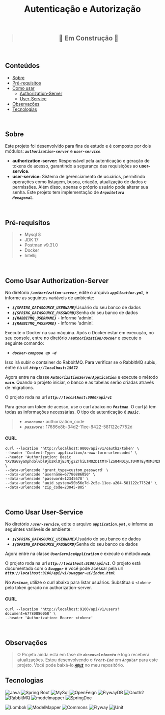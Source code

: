 <h1 align="center">Autenticação e Autorização</h1>

<br/>

>## <center>  🚧 Em Construção 🚧  </center>

<br/>

## Conteúdos


* [Sobre](#sobre)
* [Pré-requisitos](#pre-requisitos)
* [Como usar](#como-usar-authorization-server)
  * [Authorization-Server](#como-usar-authorization-server)
  * [User-Service](#como-usar-user-service)
* [Observações](#observações)
* [Tecnologias](#tecnologias)


<br/>

## Sobre
Este projeto foi desenvolvido para fins de estudo e é composto por dois módulos: <code>***authorization-server***</code> e <code>***user-service***</code>.
- **authorization-server:** Responsável pela autenticação e geração de tokens de acesso, garantindo a segurança das requisições ao **user-service**.
- **user-service:** Sistema de gerenciamento de usuários, permitindo operações como listagem, busca, criação, atualização de dados e permissões. Além disso, apenas o próprio usuário pode alterar sua senha. Este projeto tem implementação de <code>***Arquitetura Hexagonal***</code>.

<br/>

## Pré-requisitos
> - Mysql 8
> - JDK 17
> - Postman v9.31.0
> - Docker
> - Intellij

<br/>

<a id="como-usar-authorization-server"></a>
## Como Usar Authorization-Server
No diretório <code>***/authorization-server***</code>, edite o arquivo <code>***application.yml***</code>,  e informe as seguintes variáveis de ambiente:
- <code>***${SPRING_DATASOURCE_USERNAME}***</code>Usuário do seu banco de dados
- <code>***${SPRING_DATASOURCE_PASSWORD}***</code>Senha do seu banco de dados
- <code>***${RABBITMQ_USERNAME}***</code> - Informe 'admin'.
- <code>***${RABBITMQ_PASSWORD}***</code> - Informe 'admin'.

Execute o Docker na sua máquina. Após o Docker estar em execução, no seu console, entre no diretório <code>***/authoriozation/docker***</code> e execute o seguinte comando:

- <code>***docker-compose up -d***</code>

Isso irá subir o container do RabbitMQ. Para verificar se o RabbitMQ subiu, entre na url <code>***http://localhost:15672***</code>
 
Agora entre na classe <code>***AuthorizationServerApplication***</code> e execute o método <code>***main***</code>. Quando o projeto iniciar, o banco e 
as tabelas serão criadas através de migrations. 
 
O projeto roda na url <code>***http://loccalhost:9000/api/v1***</code>
 
Para gerar um token de acesso, use o curl abaixo no <code>***Postman***</code>. O curl já tem todas as informações necessárias. O tipo de autenticação é <code>***Basic***</code>.
> - <code>***username:***</code> authorization_code
> - <code>***password:***</code> 17686e8b-34d2-11ee-8422-581122c7752d

#### CURL
 ```
 curl --location 'http://localhost:9000/api/v1/oauth2/token' \
--header 'Content-Type: application/x-www-form-urlencoded' \
--header 'Authorization: Basic YXV0aG9yaXphdGlvbl9jb2RlOjE3Njg2ZThiLTM0ZDItMTFlZS04NDIyLTU4MTEyMmM3NzUyZA==' \
--data-urlencode 'grant_type=custom_password' \
--data-urlencode 'username=67780886050' \
--data-urlencode 'password=12345678' \
--data-urlencode 'uuid_system=50b56e7d-2c5e-11ee-a204-581122c7752d' \
--data-urlencode 'zip_code=23045-805'
 ```

<br/>

## Como Usar User-Service
No diretório <code>***/user-service***</code>, edite o arquivo <code>***application.yml***</code>,  e informe as seguintes variáveis de ambiente:
- <code>***${SPRING_DATASOURCE_USERNAME}***</code>Usuário do seu banco de dados
- <code>***${SPRING_DATASOURCE_PASSWORD}***</code>Senha do seu banco de dados

Agora entre na classe <code>***UserServiceApplication***</code> e execute o método <code>***main***</code>.

O projeto roda na url <code>***http://localhost:9100/api/v1***</code>.
O projeto está documentado com o <code>***Swagger***</code> e você pode acessar pela url <code>***http://localhost:9100/api/v1/swagger-ui/index.html***</code>

No <code>***Postman***</code>, utilize o curl abaixo para listar usuários. Substitua o `<token>` pelo token gerado no authorization-server.
#### CURL
 ```
 curl --location 'http://localhost:9100/api/v1/users?document=67780886050' \
--header 'Authorization: Bearer <token>'
 ```

<br/>

## Observações
>O Projeto ainda está em fase de <code>***desenvolvimento***</code> e logo receberá atualizações.
> Estou desenvolvendo o <code>***Front-End***</code> em <code>***Angular***</code> para este projeto. Você pode baixá-lo <code>***[AQUI](https://github.com/fmatheus21/user-management)***</code> no meu repositório.

## Tecnologias

![Java](https://img.shields.io/static/v1?label=Java&message=17&color=green)
![Spring Boot](https://img.shields.io/static/v1?label=spring-boot&message=3.2.2&color=green)
![MySql](https://img.shields.io/static/v1?label=mysql&message=8&color=green)
![OpenFeign](https://img.shields.io/static/v1?label=open-feign&message=12.5&color=green)
![FlywayDB](https://img.shields.io/static/v1?label=flyway-db&message=9.22.3&color=green)
![Oauth2](https://img.shields.io/static/v1?label=oauth2&message=3.2.2&color=green)
![RabbitMQ](https://img.shields.io/static/v1?label=rabbitmq&message=3.2.2&color=green)
![modelmapper](https://img.shields.io/static/v1?label=modelmapper&message=3.1.1&color=green)
![SpringDoc](https://img.shields.io/static/v1?label=springdoc-openapi&message=2.1.0&color=green)
 

![Lombok](https://img.shields.io/static/v1?label=lombok&message=1.18.4&color=green)
![ModelMapper](https://img.shields.io/static/v1?label=model-mapper&message=3.1.0&color=green)
![Commons](https://img.shields.io/static/v1?label=commons-lang3&message=3.12.0&color=green)
![Flyway](https://img.shields.io/static/v1?label=flywaydb&message=7.7.3&color=green)
![jUnit](https://img.shields.io/static/v1?label=junit&message=5.8.2&color=green)